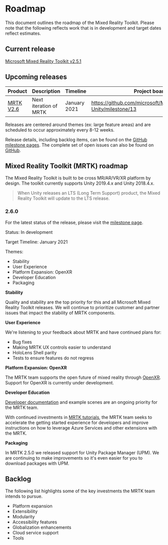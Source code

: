 # Roadmap

This document outlines the roadmap of the Mixed Reality Toolkit. Please note that the following reflects work that is in development and target dates reflect estimates.

## Current release

[Microsoft Mixed Reality Toolkit v2.5.1](https://github.com/Microsoft/MixedRealityToolkit-Unity/releases/tag/v2.5.1)

## Upcoming releases

| Product | Description | Timeline | Project board |
| --- | --- | --- | --- |
| [MRTK V2.6](#250) | Next iteration of MRTK | January 2021 | https://github.com/microsoft/MixedRealityToolkit-Unity/milestone/13 |

Releases are centered around themes (ex: large feature areas) and are scheduled to occur approximately every 8-12 weeks.

Release details, including backlog items, can be found on the [GitHub milestone pages](https://github.com/Microsoft/MixedRealityToolkit-Unity/milestones). The complete set of open issues can also be found on [GitHub](https://github.com/microsoft/MixedRealityToolkit-Unity/issues).

## Mixed Reality Toolkit (MRTK) roadmap

The Mixed Reality Toolkit is built to be cross MR/AR/VR/XR platform by design. The toolkit currently supports Unity 2019.4.x and Unity 2018.4.x.

> When Unity releases an LTS (Long Term Support) product, the Mixed Reality Toolkit will update to the LTS release.

### 2.6.0

For the latest status of the release, please visit the [milestone page]( https://github.com/microsoft/MixedRealityToolkit-Unity/milestone/13).

Status: In development

Target Timeline: January 2021

Themes:

- Stability
- User Experience
- Platform Expansion: OpenXR
- Developer Education
- Packaging

**Stability**

Quality and stability are the top priority for this and all Microsoft Mixed Reality Toolkit releases. We will continue to prioritize customer and partner issues that impact the stability of MRTK components.

**User Experience**

We're listening to your feedback about MRTK and have continued plans for:
- Bug fixes
- Making MRTK UX controls easier to understand
- HoloLens Shell parity
- Tests to ensure features do not regress

**Platform Expansion: OpenXR**

The MRTK team supports the open future of mixed reality through [OpenXR](https://techcommunity.microsoft.com/t5/mixed-reality-blog/moving-forward-to-openxr/ba-p/1825672). Support for OpenXR is currently under development. 

**Developer Education**

[Developer documentation](https://microsoft.github.io/MixedRealityToolkit-Unity) and example scenes are an ongoing priority for the MRTK team. 

With continued investments in [MRTK tutorials](https://docs.microsoft.com/en-us/windows/mixed-reality/develop/unity/tutorials), the MRTK team seeks to accelerate the getting started experience for developers and improve instructions on how to leverage Azure Services and other extensions with the MRTK.

 **Packaging**

In MRTK 2.5.0 we released support for Unity Package Manager (UPM). We are continuing to make improvements so it's even easier for you to download packages with UPM.


## Backlog

The following list highlights some of the key investments the MRTK team intends to pursue.

- Platform expansion
- Extensibility
- Modularity
- Accessibility features
- Globalization enhancements
- Cloud service support
- Tools
